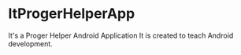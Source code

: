 # ItProgerHelperApp
It's a Proger Helper Android Application
It is created to teach Android development.
